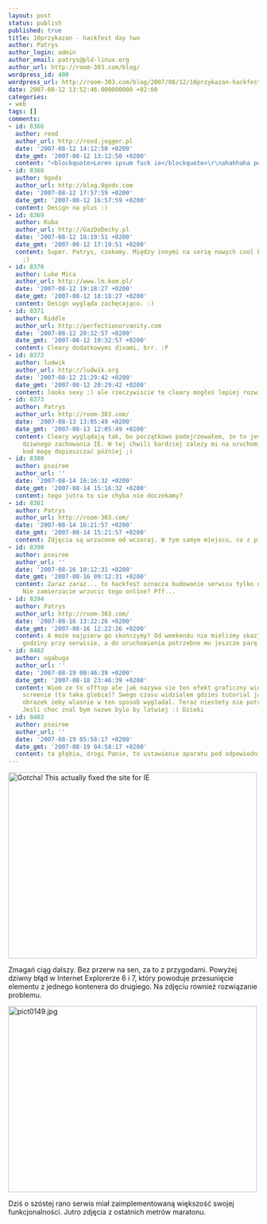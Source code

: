 ```yaml
---
layout: post
status: publish
published: true
title: 10przykazan - hackfest day two
author: Patrys
author_login: admin
author_email: patrys@pld-linux.org
author_url: http://room-303.com/blog/
wordpress_id: 400
wordpress_url: http://room-303.com/blog/2007/08/12/10przykazan-hackfest-day-two/
date: 2007-08-12 13:52:46.000000000 +02:00
categories:
- web
tags: []
comments:
- id: 8366
  author: reod
  author_url: http://reod.jogger.pl
  date: '2007-08-12 14:12:50 +0200'
  date_gmt: '2007-08-12 13:12:50 +0200'
  content: "<blockquote>Loren ipsum fuck ie</blockquote>\r\nahahhaha posikałem się!"
- id: 8368
  author: 9gods
  author_url: http://blog.9gods.com
  date: '2007-08-12 17:57:59 +0200'
  date_gmt: '2007-08-12 16:57:59 +0200'
  content: Design na plus :)
- id: 8369
  author: Kuba
  author_url: http://GazDoDechy.pl
  date: '2007-08-12 18:19:51 +0200'
  date_gmt: '2007-08-12 17:19:51 +0200'
  content: Super. Patrys, czekamy. Między innymi na serię nowych cool blogów w katalogu
    ;)
- id: 8370
  author: Luke Mica
  author_url: http://www.lm.kom.pl/
  date: '2007-08-12 19:18:27 +0200'
  date_gmt: '2007-08-12 18:18:27 +0200'
  content: Design wygląda zachęcająco. :)
- id: 8371
  author: Riddle
  author_url: http://perfectionorvanity.com
  date: '2007-08-12 20:32:57 +0200'
  date_gmt: '2007-08-12 19:32:57 +0200'
  content: Cleary dodatkowymi divami, brr. :P
- id: 8372
  author: ludwik
  author_url: http://ludwik.org
  date: '2007-08-12 21:29:42 +0200'
  date_gmt: '2007-08-12 20:29:42 +0200'
  content: looks sexy :) ale rzeczywiscie te cleary mogłeś lepiej rozwiazać ;)
- id: 8373
  author: Patrys
  author_url: http://room-303.com/
  date: '2007-08-13 13:05:49 +0200'
  date_gmt: '2007-08-13 12:05:49 +0200'
  content: Cleary wyglądają tak, bo początkowo podejrzewałem, że to jest przyczyną
    dziwnego zachowania IE. W tej chwili bardziej zależy mi na uruchomieniu serwisu,
    kod mogę dopieszczać później ;)
- id: 8380
  author: psoiree
  author_url: ''
  date: '2007-08-14 16:16:32 +0200'
  date_gmt: '2007-08-14 15:16:32 +0200'
  content: tego jutra to sie chyba nie doczekamy?
- id: 8381
  author: Patrys
  author_url: http://room-303.com/
  date: '2007-08-14 16:21:57 +0200'
  date_gmt: '2007-08-14 15:21:57 +0200'
  content: Zdjęcia są wrzucone od wczoraj. W tym samym miejscu, co z piątku i soboty.
- id: 8390
  author: psoiree
  author_url: ''
  date: '2007-08-16 10:12:31 +0200'
  date_gmt: '2007-08-16 09:12:31 +0200'
  content: Zaraz zaraz... to hackfest oznacza budowanie serwisu tylko dla siebie?
    Nie zamierzacie wrzucic tego online? Pff...
- id: 8394
  author: Patrys
  author_url: http://room-303.com/
  date: '2007-08-16 13:22:26 +0200'
  date_gmt: '2007-08-16 12:22:26 +0200'
  content: A może najpierw go skończymy? Od weekendu nie mieliśmy okazji spędzić nawet
    godziny przy serwisie, a do uruchomienia potrzebne mu jeszcze parę nowych funkcji.
- id: 8402
  author: ugabuga
  author_url: ''
  date: '2007-08-19 00:46:39 +0200'
  date_gmt: '2007-08-18 23:46:39 +0200'
  content: Wiem ze to offtop ale jak nazywa sie ten efekt graficzny widoczny na dolnym
    screenie (ta taka glebia)? Swego czasu widzialem gdzies tutorial jak przerobic
    obrazek zeby wlasnie w ten sposob wygladal. Teraz niestety nie potrafie go wygooglac.
    Jesli choc znal bym nazwe bylo by latwiej :) Dzieki
- id: 8403
  author: psoiree
  author_url: ''
  date: '2007-08-19 05:58:17 +0200'
  date_gmt: '2007-08-19 04:58:17 +0200'
  content: ta głębia, drogi Panie, to ustawienie aparatu pod odpowiednim kątem...
---
```

<p class="strip"><a href="http://www.flickr.com/photos/patrys/1092773468/" title="Photo Sharing"><img src="http://farm2.static.flickr.com/1205/1092773468_7cc0a0005f.jpg" alt="Gotcha! This actually fixed the site for IE" height="375" width="500" /></a></p>

<p>Zmagań ciąg dalszy. Bez przerw na sen, za to z przygodami. Powyżej dziwny błąd w Internet Explorerze 6 i 7, który powoduje przesunięcie elementu z jednego kontenera do drugiego. Na zdjęciu również rozwiązanie problemu.</p>

<p class="strip"><a href="http://www.flickr.com/photos/patrys/1092776788/" title="Photo Sharing"><img src="http://farm2.static.flickr.com/1279/1092776788_161f0649be.jpg" alt="pict0149.jpg" height="375" width="500" /></a></p>

<p>Dziś o szóstej rano serwis miał zaimplementowaną większość swojej funkcjonalności. Jutro zdjęcia z ostatnich metrów maratonu.</p>

